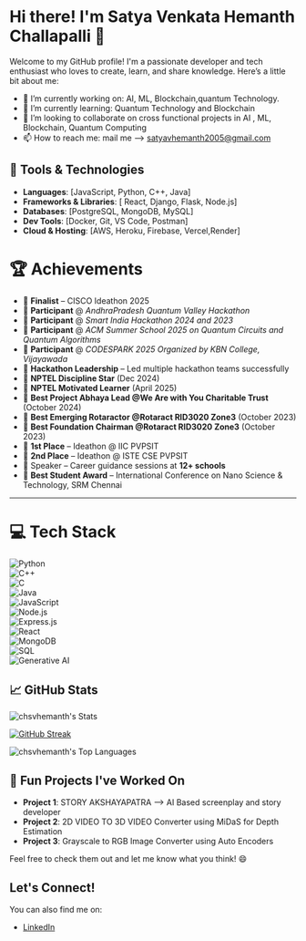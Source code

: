 # Hi there! I'm Satya Venkata Hemanth Challapalli 👋

Welcome to my GitHub profile! I'm a passionate developer and tech enthusiast who loves to create, learn, and share knowledge. Here’s a little bit about me:

* 🔭 I’m currently working on: AI, ML, Blockchain,quantum Technology.
* 🌱 I’m currently learning: Quantum Technology and Blockchain
* 👯 I’m looking to collaborate on cross functional projects in AI , ML, Blockchain, Quantum Computing
* 📫 How to reach me: mail me --> satyavhemanth2005@gmail.com


## 🔧 Tools & Technologies

* **Languages**: \[JavaScript, Python, C++, Java]
* **Frameworks & Libraries**: \[ React, Django, Flask, Node.js]
* **Databases**: \[PostgreSQL, MongoDB, MySQL]
* **Dev Tools**: \[Docker, Git, VS Code, Postman]
* **Cloud & Hosting**: \[AWS, Heroku, Firebase, Vercel,Render]

# 🏆 Achievements
- 🧩 **Finalist** – CISCO Ideathon 2025  
- 🚀 **Participant** @ *AndhraPradesh Quantum Valley Hackathon*
- 🚀 **Participant** @ *Smart India Hackathon 2024 and 2023*
- 🚀 **Participant** @ *ACM Summer School 2025 on Quantum Circuits and Quantum Algorithms*
- 🚀 **Participant** @ *CODESPARK 2025 Organized by KBN College, Vijayawada*  
- 🦁 **Hackathon Leadership** – Led multiple hackathon teams successfully  
- 🏅 **NPTEL Discipline Star** (Dec 2024)
- 🏅 **NPTEL Motivated Learner** (April 2025)
- 🏅 **Best Project Abhaya Lead @We Are with You Charitable Trust** (October 2024)
- 🏅 **Best Emerging Rotaractor @Rotaract RID3020 Zone3** (October 2023)
- 🏅 **Best Foundation Chairman @Rotaract RID3020 Zone3** (October 2023)
- 🥇 **1st Place** – Ideathon @ IIC PVPSIT  
- 🥈 **2nd Place** – Ideathon @ ISTE CSE PVPSIT  
- 🎤 Speaker – Career guidance sessions at **12+ schools**  
- 🌟 **Best Student Award** – International Conference on Nano Science & Technology, SRM Chennai  
 

---

# 💻 Tech Stack
![Python](https://img.shields.io/badge/python-3776AB.svg?style=for-the-badge&logo=python&logoColor=white)  
![C++](https://img.shields.io/badge/C++-00599C?style=for-the-badge&logo=cplusplus&logoColor=white)  
![C](https://img.shields.io/badge/c-A8B9CC.svg?style=for-the-badge&logo=c&logoColor=black)  
![Java](https://img.shields.io/badge/Java-007396.svg?style=for-the-badge&logo=java&logoColor=white)  
![JavaScript](https://img.shields.io/badge/JavaScript-F7DF1E.svg?style=for-the-badge&logo=javascript&logoColor=black)  
![Node.js](https://img.shields.io/badge/Node.js-339933.svg?style=for-the-badge&logo=nodedotjs&logoColor=white)  
![Express.js](https://img.shields.io/badge/Express.js-000000.svg?style=for-the-badge&logo=express&logoColor=white)  
![React](https://img.shields.io/badge/React-61DAFB.svg?style=for-the-badge&logo=react&logoColor=black)  
![MongoDB](https://img.shields.io/badge/MongoDB-47A248.svg?style=for-the-badge&logo=mongodb&logoColor=white)  
![SQL](https://img.shields.io/badge/SQL-4479A1.svg?style=for-the-badge&logo=mysql&logoColor=white)  
![Generative AI](https://img.shields.io/badge/GenerativeAI-FF6F00.svg?style=for-the-badge&logo=openai&logoColor=white)  


## 📈 GitHub Stats

![chsvhemanth's Stats](https://github-readme-stats.vercel.app/api?username=chsvhemanth&theme=dracula&show_icons=true&hide_border=false&count_private=true)

[![GitHub Streak](https://streak-stats.demolab.com?user=chsvhemanth&theme=dark&hide_border=true)](https://git.io/streak-stats)

![chsvhemanth's Top Languages](https://github-readme-stats.vercel.app/api/top-langs/?username=chsvhemanth&theme=dracula&show_icons=true&hide_border=false&layout=compact)


## 🎉 Fun Projects I've Worked On

* **Project 1**: STORY AKSHAYAPATRA --> AI Based screenplay and story developer
* **Project 2**: 2D VIDEO TO 3D VIDEO Converter using MiDaS for Depth Estimation
* **Project 3**: Grayscale to RGB Image Converter using Auto Encoders

Feel free to check them out and let me know what you think! 😄

## Let's Connect!

You can also find me on:

* [LinkedIn](https://www.linkedin.com/in/satya-venkata-hemanth-challapalli-3aa6b9251/)


